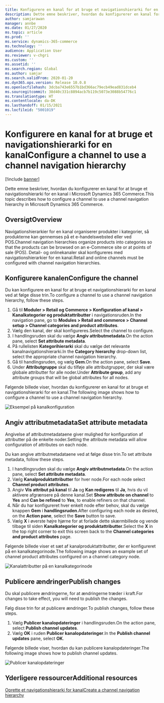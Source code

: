 ```yaml
---
title: Konfigurere en kanal for at bruge et navigationshierarki for en kanal
description: Dette emne beskriver, hvordan du konfigurerer en kanal for at bruge et navigationshierarki for en kanal i Microsoft Dynamics 365 Commerce.
author: samjarawan
manager: annbe
ms.date: 01/27/2020
ms.topic: article
ms.prod: ''
ms.service: dynamics-365-commerce
ms.technology: ''
audience: Application User
ms.reviewer: v-chgri
ms.custom: ''
ms.assetid: ''
ms.search.region: Global
ms.author: samjar
ms.search.validFrom: 2020-01-20
ms.dyn365.ops.version: Release 10.0.8
ms.openlocfilehash: 3dcba743e6557b1bd366ac79ecb49ead831dceb4
ms.sourcegitcommit: 38d40c331c8894acb7b119c5073e3088b54776c1
ms.translationtype: HT
ms.contentlocale: da-DK
ms.lasthandoff: 01/15/2021
ms.locfileid: "5001019"
---
```

# <a name="configure-a-channel-to-use-a-channel-navigation-hierarchy"></a><span data-ttu-id="65211-103">Konfigurere en kanal for at bruge et navigationshierarki for en kanal</span><span class="sxs-lookup"><span data-stu-id="65211-103">Configure a channel to use a channel navigation hierarchy</span></span>


[!include [banner](includes/banner.md)]

<span data-ttu-id="65211-104">Dette emne beskriver, hvordan du konfigurerer en kanal for at bruge et navigationshierarki for en kanal i Microsoft Dynamics 365 Commerce.</span><span class="sxs-lookup"><span data-stu-id="65211-104">This topic describes how to configure a channel to use a channel navigation hierarchy in Microsoft Dynamics 365 Commerce.</span></span>

## <a name="overview"></a><span data-ttu-id="65211-105">Oversigt</span><span class="sxs-lookup"><span data-stu-id="65211-105">Overview</span></span>

<span data-ttu-id="65211-106">Navigationshierarkier for en kanal organiserer produkter i kategorier, så produkterne kan gennemses på et e-handelswebsted eller ved POS.</span><span class="sxs-lookup"><span data-stu-id="65211-106">Channel navigation hierarchies organize products into categories so that the products can be browsed on an e-Commerce site or at points of sale (POS).</span></span> <span data-ttu-id="65211-107">Detail- og onlinekanaler skal konfigureres med navigationshierarkier for en kanal.</span><span class="sxs-lookup"><span data-stu-id="65211-107">Retail and online channels must be configured with channel navigation hierarchies.</span></span>

## <a name="configure-the-channel"></a><span data-ttu-id="65211-108">Konfigurere kanalen</span><span class="sxs-lookup"><span data-stu-id="65211-108">Configure the channel</span></span>

<span data-ttu-id="65211-109">Du kan konfigurere en kanal for at bruge et navigationshierarki for en kanal ved at følge disse trin.</span><span class="sxs-lookup"><span data-stu-id="65211-109">To configure a channel to use a channel navigation hierarchy, follow these steps.</span></span>

1. <span data-ttu-id="65211-110">Gå til **Moduler \> Retail og Commerce \> Konfiguration af kanal \> Kanalkategorier og produktattributter** i navigationsruden.</span><span class="sxs-lookup"><span data-stu-id="65211-110">In the navigation pane, go to **Modules \> Retail and commerce \> Channel setup \> Channel categories and product attributes**.</span></span>
1. <span data-ttu-id="65211-111">Vælg den kanal, der skal konfigureres.</span><span class="sxs-lookup"><span data-stu-id="65211-111">Select the channel to configure.</span></span>
1. <span data-ttu-id="65211-112">I handlingsruden skal du vælge **Angiv attributmetadata**.</span><span class="sxs-lookup"><span data-stu-id="65211-112">On the action pane, select **Set attribute metadata**.</span></span>
1. <span data-ttu-id="65211-113">På rullelisten **Kategorihierarki** skal du vælge det relevante kanalnavigationshierarki.</span><span class="sxs-lookup"><span data-stu-id="65211-113">In the **Category hierarchy** drop-down list, select the appropriate channel navigation hierarchy.</span></span>
1. <span data-ttu-id="65211-114">Gå til handlingsruden, og vælg **Gem**.</span><span class="sxs-lookup"><span data-stu-id="65211-114">On the action pane, select **Save**.</span></span>
1. <span data-ttu-id="65211-115">Under **Attributgruppe** skal du tilføje alle attributgrupper, der skal være globale attributter for alle noder.</span><span class="sxs-lookup"><span data-stu-id="65211-115">Under **Attribute group**, add any attribute groups that will be global attributes for all nodes.</span></span>

<span data-ttu-id="65211-116">Følgende billede viser, hvordan du konfigurerer en kanal for at bruge et navigationshierarki for en kanal.</span><span class="sxs-lookup"><span data-stu-id="65211-116">The following image shows how to configure a channel to use a channel navigation hierarchy.</span></span>

![Eksempel på kanalkonfiguration](media/configure-channel-hierarchy-1.png)

## <a name="set-attribute-metadata"></a><span data-ttu-id="65211-118">Angiv attributmetadata</span><span class="sxs-lookup"><span data-stu-id="65211-118">Set attribute metadata</span></span>

<span data-ttu-id="65211-119">Angivelse af attributmetadataene giver mulighed for konfiguration af attributter på de enkelte noder.</span><span class="sxs-lookup"><span data-stu-id="65211-119">Setting the attribute metadata will allow configuration of attributes on each node.</span></span>

<span data-ttu-id="65211-120">Du kan angive attributmetadataene ved at følge disse trin.</span><span class="sxs-lookup"><span data-stu-id="65211-120">To set attribute metadata, follow these steps.</span></span>

1. <span data-ttu-id="65211-121">I handlingsruden skal du vælge **Angiv attributmetadata**.</span><span class="sxs-lookup"><span data-stu-id="65211-121">On the action pane, select **Set attribute metadata**.</span></span>
1. <span data-ttu-id="65211-122">Vælg **Kanalproduktattributter** for hver node.</span><span class="sxs-lookup"><span data-stu-id="65211-122">For each node select **Channel product attributes**.</span></span>
1. <span data-ttu-id="65211-123">Angiv **Vis attribut på kanal** til **Ja** og **Kan redigeres** til **Ja**, hvis du vil aktivere afgrænsere på denne kanal.</span><span class="sxs-lookup"><span data-stu-id="65211-123">Set **Show attribute on channel** to **Yes** and **Can be refined** to **Yes**, to enable refiners on that channel.</span></span>
1. <span data-ttu-id="65211-124">Når du har konfigureret hver enkelt node efter behov, skal du vælge knappen **Gem** i **handlingsruden**.</span><span class="sxs-lookup"><span data-stu-id="65211-124">After configuring each node as desired, on the **Action pane**, select the **Save** button to save.</span></span>
1. <span data-ttu-id="65211-125">Vælg **X** i øverste højre hjørne for at forlade dette skærmbillede og vende tilbage til siden **Kanalkategorier og produktattributter**.</span><span class="sxs-lookup"><span data-stu-id="65211-125">Select the **X** in the top right corner to exit this screen back to the **Channel categories and product attributes** page.</span></span>

<span data-ttu-id="65211-126">Følgende billede viser et sæt af kanalproduktattributter, der er konfigureret på en kanalkategorinode.</span><span class="sxs-lookup"><span data-stu-id="65211-126">The following image shows an example set of channel product attributes configured on a channel category node.</span></span>

![Kanalattributter på en kanalkategorinode](media/configure-channel-hierarchy-2.png)

## <a name="publish-changes"></a><span data-ttu-id="65211-128">Publicere ændringer</span><span class="sxs-lookup"><span data-stu-id="65211-128">Publish changes</span></span>

<span data-ttu-id="65211-129">Du skal publicere ændringerne, for at ændringerne træder i kraft.</span><span class="sxs-lookup"><span data-stu-id="65211-129">For changes to take effect, you will need to publish the changes.</span></span>

<span data-ttu-id="65211-130">Følg disse trin for at publicere ændringer.</span><span class="sxs-lookup"><span data-stu-id="65211-130">To publish changes, follow these steps.</span></span>

1. <span data-ttu-id="65211-131">Vælg **Publicer kanalopdateringer** i handlingsruden.</span><span class="sxs-lookup"><span data-stu-id="65211-131">On the action pane, select **Publish channel updates**.</span></span>
1. <span data-ttu-id="65211-132">Vælg **OK** i ruden **Publicer kanalopdateringer**.</span><span class="sxs-lookup"><span data-stu-id="65211-132">In the **Publish channel updates** pane, select **OK**.</span></span>

<span data-ttu-id="65211-133">Følgende billede viser, hvordan du kan publicere kanalopdateringer.</span><span class="sxs-lookup"><span data-stu-id="65211-133">The following image shows how to publish channel updates.</span></span>

![Publicer kanalopdateringer](media/configure-channel-hierarchy-3.png)

## <a name="additional-resources"></a><span data-ttu-id="65211-135">Yderligere ressourcer</span><span class="sxs-lookup"><span data-stu-id="65211-135">Additional resources</span></span>

[<span data-ttu-id="65211-136">Oprette et navigationshierarki for kanal</span><span class="sxs-lookup"><span data-stu-id="65211-136">Create a channel navigation hierarchy</span></span>](create-channel-hierarchy.md)


